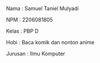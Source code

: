 Nama    : Samuel Taniel Mulyadi

NPM     : 2206081805

Kelas   : PBP D

Hobi    : Baca komik dan nonton anime

Jurusan : Ilmu Komputer